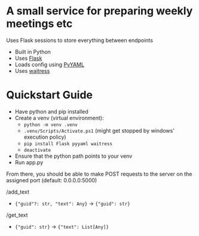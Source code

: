 # A small service for preparing weekly meetings etc
Uses Flask sessions to store everything between endpoints

- Built in Python
- Uses [Flask](https://pypi.org/project/Flask/)
- Loads config using [PyYAML](https://pypi.org/project/PyYAML/)
- Uses [waitress](https://pypi.org/project/waitress/)


# Quickstart Guide

- Have python and pip installed
- Create a venv (virtual environment):
    - `python -m venv .venv`
    - `.venv/Scripts/Activate.ps1` (might get stopped by windows' execution policy)
    - `pip install Flask pyyaml waitress`
    - `deactivate`
- Ensure that the python path points to your venv
- Run app.py

From there, you should be able to make POST requests to the server on the assigned port (default: 0.0.0.0:5000)  
  
/add_text
- `{"guid"?: str, "text": Any}` -> `{"guid": str}`

/get_text
- `{"guid": str}` -> `{"text": List[Any]}`

